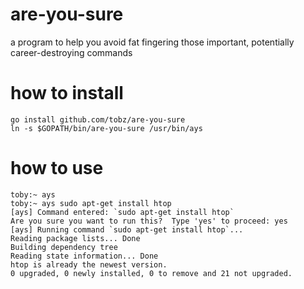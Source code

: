 are-you-sure
============

a program to help you avoid fat fingering those important, potentially career-destroying commands

how to install
============
    go install github.com/tobz/are-you-sure
    ln -s $GOPATH/bin/are-you-sure /usr/bin/ays

how to use
============
    toby:~ ays
    toby:~ ays sudo apt-get install htop
    [ays] Command entered: `sudo apt-get install htop`
    Are you sure you want to run this?  Type 'yes' to proceed: yes
    [ays] Running command `sudo apt-get install htop`...
    Reading package lists... Done
    Building dependency tree
    Reading state information... Done
    htop is already the newest version.
    0 upgraded, 0 newly installed, 0 to remove and 21 not upgraded.
